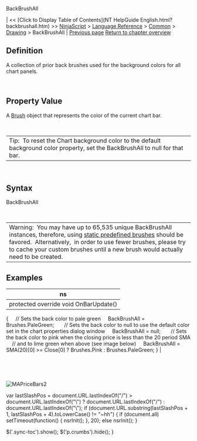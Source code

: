 ﻿










 


BackBrushAll







| &lt;&lt; [Click to Display Table of Contents](NT HelpGuide English.html?backbrushall.htm) &gt;&gt;
 [NinjaScript](ninjascript.htm) &gt; [Language Reference](language_reference_wip.htm) &gt; [Common](common.htm) &gt; [Drawing](drawing.htm) &gt;
BackBrushAll | [Previous page](backbrush.htm)
[Return to chapter overview](drawing.htm)










Definition
----------


A collection of prior back brushes used for the background colors for all chart panels.


 


Property Value
--------------


A [Brush](http://msdn.microsoft.com/en-us/library/system.windows.media.brush(v=vs.110).aspx) object that represents the color of the current chart bar.


 




|  |
| --- |
| Tip:  To reset the Chart background color to the default background color property, set the BackBrushAll to null for that bar. |



 


Syntax
------


BackBrushAll


 




|  |
| --- |
| Warning:  You may have up to 65,535 unique BackBrushAll instances, therefore, using [static predefined brushes](working_with_brushes.htm) should be favored.  Alternatively,  in order to use fewer brushes, please try to cache your custom brushes until a new brush would actually need to be created. |





Examples
--------




| ns |
| --- |
| protected override void OnBarUpdate()
{
     // Sets the back color to pale green
     BackBrushAll = Brushes.PaleGreen;
 
     // Sets the back color to null to use the default color set in the chart properties dialog window
     BackBrushAll = null;
 
     // Sets the back color to pink when the closing price is less than the 20 period SMA
     // and to lime green when above (see image below)
     BackBrushAll = SMA(20)[0] &gt;= Close[0] ? Brushes.Pink : Brushes.PaleGreen;
} |



 


 


![MAPriceBars2](mapricebars2.png)





 
 var lastSlashPos = document.URL.lastIndexOf("/") &gt; document.URL.lastIndexOf("\\") ? document.URL.lastIndexOf("/") : document.URL.lastIndexOf("\\");
 if (document.URL.substring(lastSlashPos + 1, lastSlashPos + 4).toLowerCase() != "~hh") {
 if (document.all) setTimeout(function() {
 nsrInit();
 }, 20);
 else nsrInit();
 }
 
 
 $('.sync-toc').show();
 $('p.crumbs').hide();
 }
 
 
 



